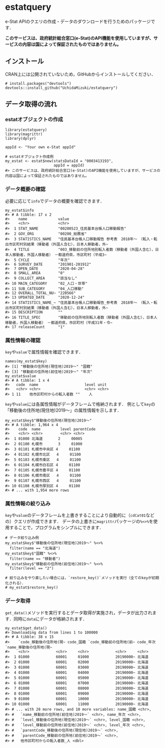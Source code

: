 
<!-- README.md is generated from README.Rmd. Please edit that file -->

# estatquery

<!-- badges: start -->
<!-- badges: end -->

e-Stat
APIのクエリの作成・データのダウンロードを行うためのパッケージです．

**このサービスは、政府統計総合窓口(e-Stat)のAPI機能を使用していますが、サービスの内容は国によって保証されたものではありません。**

## インストール

CRAN上には公開されていないため，GitHubからインストールしてください．

    # install.packages("devtools")
    devtools::install_github("UchidaMizuki/estatquery")

## データ取得の流れ

### estatオブジェクトの作成

    library(estatquery)
    library(magrittr)
    library(dplyr)

    appId <- "Your own e-Stat appId"

    # estatオブジェクト作成例
    my_estat <- estat$new(statsDataId = "0003413193", 
                          appId = appId)
    #> このサービスは、政府統計総合窓口(e-Stat)のAPI機能を使用していますが、サービスの内容は国によって保証されたものではありません。

### データ概要の確認

必要に応じて`info`でデータの概要を確認できます．

    my_estat$info
    #> # A tibble: 17 x 2
    #>    name              value                                                      
    #>    <chr>             <chr>                                                      
    #>  1 STAT_NAME         "00200523_住民基本台帳人口移動報告"                        
    #>  2 GOV_ORG           "00200_総務省"                                             
    #>  3 STATISTICS_NAME   "住民基本台帳人口移動報告 参考表　2018年～　（転入・転出市区町村別結果（移動者（外国人含む），日本人移動者，外~
    #>  4 TITLE             "003_移動前の住所地別転入者数（移動者（外国人含む），日本人移動者，外国人移動者）　－都道府県，市区町村（平成3~
    #>  5 CYCLE             "年次"                                                     
    #>  6 SURVEY_DATE       "201901-201912"                                            
    #>  7 OPEN_DATE         "2020-04-28"                                               
    #>  8 SMALL_AREA        "0"                                                        
    #>  9 COLLECT_AREA      "該当なし"                                                 
    #> 10 MAIN_CATEGORY     "02_人口・世帯"                                            
    #> 11 SUB_CATEGORY      "04_人口移動"                                              
    #> 12 OVERALL_TOTAL_NU~ "220566"                                                   
    #> 13 UPDATED_DATE      "2020-12-24"                                               
    #> 14 STATISTICS_NAME_~ "住民基本台帳人口移動報告_参考表　2018年～　（転入・転出市区町村別結果（移動者（外国人含む），日本人移動者，外~
    #> 15 DESCRIPTION       ""                                                         
    #> 16 TITLE_SPEC        "移動前の住所地別転入者数（移動者（外国人含む），日本人移動者，外国人移動者）　－都道府県，市区町村（平成31年・令~
    #> 17 releaseCount      "1"

### 属性情報の確認

`key`や`value`で属性情報を確認できます．

    names(my_estat$key)
    #> [1] "移動後の住所地(現住地)2019～" "国籍"                        
    #> [3] "移動前の住所地(前住地)2019～" "年次"
    my_estat$value
    #> # A tibble: 1 x 4
    #>   code  name                     level unit 
    #>   <chr> <chr>                    <chr> <chr>
    #> 1 11    他市区町村からの転入者数 ""    人

`key`や`value`には各属性情報がデータフレームで格納されます．
例として`key`の「移動後の住所地(現住地)2019～」の属性情報を示します．

    my_estat$key$"移動後の住所地(現住地)2019～"
    #> # A tibble: 1,964 x 4
    #>    code  name         level parentCode
    #>    <chr> <chr>        <chr> <chr>     
    #>  1 01000 北海道       2     00005     
    #>  2 01100 札幌市       3     01000     
    #>  3 01101 札幌市中央区 4     01100     
    #>  4 01102 札幌市北区   4     01100     
    #>  5 01103 札幌市東区   4     01100     
    #>  6 01104 札幌市白石区 4     01100     
    #>  7 01105 札幌市豊平区 4     01100     
    #>  8 01106 札幌市南区   4     01100     
    #>  9 01107 札幌市西区   4     01100     
    #> 10 01108 札幌市厚別区 4     01100     
    #> # ... with 1,954 more rows

### 属性情報の絞り込み

`key`や`value`のデータフレームを上書きすることにより自動的に（`cdCat01`などの）クエリが作成できます．
データの上書きに`magrittr`パッケージの`%<>%`を使用することで，プログラムをシンプルにできます．

    # データ絞り込み例
    my_estat$key$"移動後の住所地(現住地)2019～" %<>%
      filter(name == "北海道")
    my_estat$key$"国籍" %<>%
      filter(name == "移動者")
    my_estat$key$"移動前の住所地(前住地)2019～" %<>%
      filter(level == "2")

    # 絞り込みをやり直したい場合には，`restore_key()`メソッドを実行（全てのkeyが初期化される）．
    # my_estat$restore_key()

### データ取得

`get_data()`メソッドを実行するとデータ取得が実施され，データが出力されます．同時に`data`にデータが格納されます．

    my_estat$get_data()
    #> Downloading data from lines 1 to 100000
    #> # A tibble: 38 x 15
    #>    `code_移動後の住所地(現~ code_国籍 `code_移動前の住所地(前~ code_年次 `name_移動後の住所地(現~
    #>    <chr>            <chr>     <chr>            <chr>     <chr>           
    #>  1 01000            60001     01000            20190000~ 北海道          
    #>  2 01000            60001     02000            20190000~ 北海道          
    #>  3 01000            60001     03000            20190000~ 北海道          
    #>  4 01000            60001     04000            20190000~ 北海道          
    #>  5 01000            60001     05000            20190000~ 北海道          
    #>  6 01000            60001     07000            20190000~ 北海道          
    #>  7 01000            60001     08000            20190000~ 北海道          
    #>  8 01000            60001     09000            20190000~ 北海道          
    #>  9 01000            60001     10000            20190000~ 北海道          
    #> 10 01000            60001     11000            20190000~ 北海道          
    #> # ... with 28 more rows, and 10 more variables: name_国籍 <chr>,
    #> #   `name_移動前の住所地(前住地)2019～` <chr>, name_年次 <chr>,
    #> #   `level_移動後の住所地(現住地)2019～` <chr>, level_国籍 <chr>,
    #> #   `level_移動前の住所地(前住地)2019～` <chr>, level_年次 <chr>,
    #> #   `parentCode_移動後の住所地(現住地)2019～` <chr>,
    #> #   `parentCode_移動前の住所地(前住地)2019～` <chr>,
    #> #   他市区町村からの転入者数_人 <dbl>
